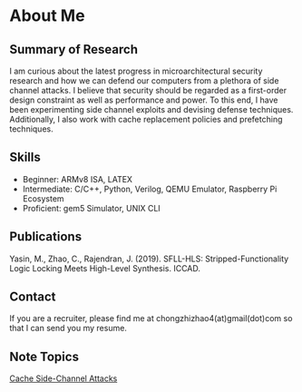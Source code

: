 # About Me

## Summary of Research
I am curious about the latest progress in microarchitectural security research and how we can defend our computers from a plethora of side channel attacks. I believe that security should be regarded as a first-order design constraint as well as performance and power. To this end, I have been experimenting side channel exploits and devising defense techniques. Additionally, I also work with cache replacement policies and prefetching techniques.

## Skills
- Beginner: ARMv8 ISA, LATEX
- Intermediate: C/C++, Python, Verilog, QEMU Emulator, Raspberry Pi Ecosystem
- Proficient: gem5 Simulator, UNIX CLI

## Publications
Yasin, M., Zhao, C., Rajendran, J. (2019). SFLL-HLS: Stripped-Functionality Logic Locking Meets High-Level Synthesis. ICCAD.

## Contact
If you are a recruiter, please find me at chongzhizhao4(at)gmail(dot)com so that I can send you my resume.

## Note Topics

[Cache Side-Channel Attacks](side_channel/contents.md)
